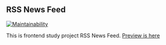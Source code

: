 ## RSS News Feed
[![Maintainability](https://api.codeclimate.com/v1/badges/2954c16c7aa1c9d39623/maintainability)](https://codeclimate.com/github/Yoffic/frontend-project-lvl3/maintainability)

This is frontend study project RSS News Feed. [Preview is here]()